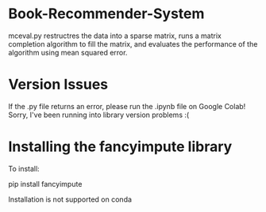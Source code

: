 # Book-Recommender-System
mceval.py restructres the data into a sparse matrix, runs a matrix completion algorithm to fill the matrix, and evaluates the performance of the algorithm using mean squared error.

# Version Issues
If the .py file returns an error, please run the .ipynb file on Google Colab! Sorry, I've been running into library version problems :(

# Installing the fancyimpute library
To install: 

pip install fancyimpute

Installation is not supported on conda



